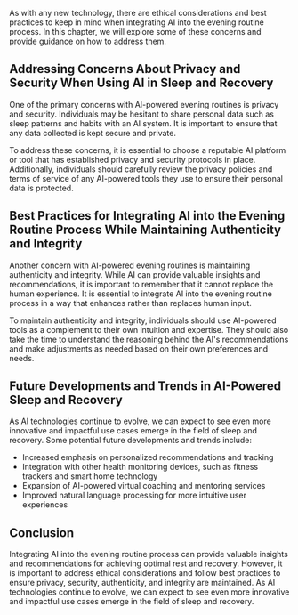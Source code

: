 
As with any new technology, there are ethical considerations and best practices to keep in mind when integrating AI into the evening routine process. In this chapter, we will explore some of these concerns and provide guidance on how to address them.

Addressing Concerns About Privacy and Security When Using AI in Sleep and Recovery
----------------------------------------------------------------------------------

One of the primary concerns with AI-powered evening routines is privacy and security. Individuals may be hesitant to share personal data such as sleep patterns and habits with an AI system. It is important to ensure that any data collected is kept secure and private.

To address these concerns, it is essential to choose a reputable AI platform or tool that has established privacy and security protocols in place. Additionally, individuals should carefully review the privacy policies and terms of service of any AI-powered tools they use to ensure their personal data is protected.

Best Practices for Integrating AI into the Evening Routine Process While Maintaining Authenticity and Integrity
---------------------------------------------------------------------------------------------------------------

Another concern with AI-powered evening routines is maintaining authenticity and integrity. While AI can provide valuable insights and recommendations, it is important to remember that it cannot replace the human experience. It is essential to integrate AI into the evening routine process in a way that enhances rather than replaces human input.

To maintain authenticity and integrity, individuals should use AI-powered tools as a complement to their own intuition and expertise. They should also take the time to understand the reasoning behind the AI's recommendations and make adjustments as needed based on their own preferences and needs.

Future Developments and Trends in AI-Powered Sleep and Recovery
---------------------------------------------------------------

As AI technologies continue to evolve, we can expect to see even more innovative and impactful use cases emerge in the field of sleep and recovery. Some potential future developments and trends include:

* Increased emphasis on personalized recommendations and tracking
* Integration with other health monitoring devices, such as fitness trackers and smart home technology
* Expansion of AI-powered virtual coaching and mentoring services
* Improved natural language processing for more intuitive user experiences

Conclusion
----------

Integrating AI into the evening routine process can provide valuable insights and recommendations for achieving optimal rest and recovery. However, it is important to address ethical considerations and follow best practices to ensure privacy, security, authenticity, and integrity are maintained. As AI technologies continue to evolve, we can expect to see even more innovative and impactful use cases emerge in the field of sleep and recovery.
